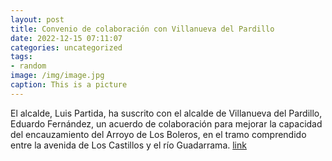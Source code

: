 ```yaml
---
layout: post
title: Convenio de colaboración con Villanueva del Pardillo
date: 2022-12-15 07:11:07
categories: uncategorized
tags:
- random
image: /img/image.jpg
caption: This is a picture
---
```

El alcalde, Luis Partida, ha suscrito con el alcalde de Villanueva del Pardillo, Eduardo Fernández, un acuerdo de colaboración para mejorar la capacidad del encauzamiento del Arroyo de Los Boleros, en el tramo comprendido entre la avenida de Los Castillos y el río Guadarrama.   [link](https://www.ayto-villacanada.es/noticias/convenio-de-colaboracion-con-villanueva-del-pardillo/)
